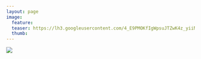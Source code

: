 ```yaml
---
layout: page
image:
  feature:
  teaser: https://lh3.googleusercontent.com/4_E9PMOKfIgWpsuJTZwK4z_yiiNJXW8tKBjGGDEN98s=w245
  thumb:
---
```


![](https://lh3.googleusercontent.com/ganFmZiKClS3mh_QiLyIHRbDgh-misncRI_UjGw7PZI=w800)

